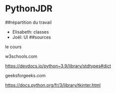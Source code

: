 # PythonJDR

##répartition du travail
- Elisabeth: classes
- Joël: UI
##sources

le cours

w3schools.com

https://devdocs.io/python~3.9/library/stdtypes#dict

geeksforgeeks.com

https://docs.python.org/fr/3/library/tkinter.html
